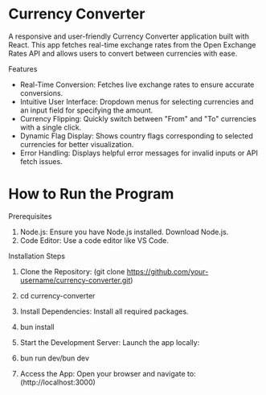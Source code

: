 # Currency Converter

A responsive and user-friendly Currency Converter application built with React. This app fetches real-time exchange rates from the Open Exchange Rates API and allows users to convert between currencies with ease.

Features
* Real-Time Conversion: Fetches live exchange rates to ensure accurate conversions.
* Intuitive User Interface: Dropdown menus for selecting currencies and an input field for specifying the amount.
* Currency Flipping: Quickly switch between "From" and "To" currencies with a single click.
* Dynamic Flag Display: Shows country flags corresponding to selected currencies for better visualization.
* Error Handling: Displays helpful error messages for invalid inputs or API fetch issues.

# How to Run the Program
Prerequisites
 1. Node.js: Ensure you have Node.js installed. Download Node.js.
 2. Code Editor: Use a code editor like VS Code.

Installation Steps
  1. Clone the Repository: (git clone https://github.com/your-username/currency-converter.git)
     
  2. cd currency-converter
  3. Install Dependencies: Install all required packages.
  4. bun install
  5. Start the Development Server: Launch the app locally:
  6. bun run dev/bun dev
  7. Access the App: Open your browser and navigate to: (http://localhost:3000)

